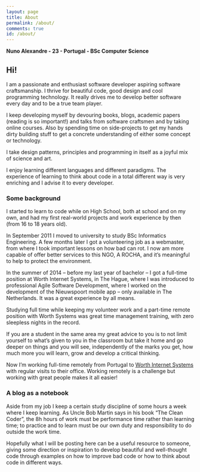 ```yaml
---
layout: page
title: About
permalink: /about/ 
comments: true
id: /about/
---
```



**Nuno Alexandre - 23 - Portugal - BSc Computer Science**

## Hi!

I am a passionate and enthusiast software developer aspiring software craftsmanship. 
I thrive for beautiful code, good design and cool programming technology. 
It really drives me to develop better software every day and to be a true team player.

I keep developing myself by devouring books, blogs, academic papers (reading is so important!) and talks from software craftsmen and by taking online courses. Also by spending time on side-projects to get my hands dirty building stuff to get a concrete understanding of either some concept or technology.

I take design patterns, principles and programming in itself as a joyful mix of science and art.

I enjoy learning different languages and different paradigms.
The experience of learning to think about code in a total different way is very enriching and I advise it to every developer.


### Some background

I started to learn to code while on High School, both at school and on my own, and had my first real-world projects and work experience by then (from 16 to 18 years old).

In September 2011 I moved to university to study BSc Informatics Engineering. A few months later I got a volunteering job as a webmaster, from where I took important lessons on how bad can rot. I now am more capable of offer better services to this NGO, A ROCHA, and it’s meaningful to help to protect the environment.

In the summer of 2014 – before my last year of bachelor – I got a full-time position at Worth Internet Systems, in The Hague, where I was introduced to professional Agile Software Development, where I worked on the development of the Nieuwspoort mobile app – only available in The Netherlands. It was a great experience by all means.

Studying full time while keeping my volunteer work and a part-time remote position with Worth Systems was great time management training, with zero sleepless nights in the record.
 
If you are a student in the same area my great advice to you is to not limit yourself to what’s given to you in the classroom but take it home and go deeper on things and you will see, independently of the marks you get, how much more you will learn, grow and develop a critical thinking.

Now I’m working full-time remotely from Portugal to [Worth Internet Systems](http://worth.systems) with regular visits to their office. Working remotely is a challenge but working with great people makes it all easier!

### A blog as a notebook

Aside from my job I keep a certain study discipline of some hours a week where I keep learning.
As Uncle Bob Martin says in his book “The Clean Coder”, the 8h hours of work must be performance time rather than learning time; to practice and to learn must be our own duty and responsibility to do outside the work time.

Hopefully what I will be posting here can be a useful resource to someone, giving some direction or inspiration to develop beautiful and well-thought code through examples on how to improve bad code or how to think about code in different ways.